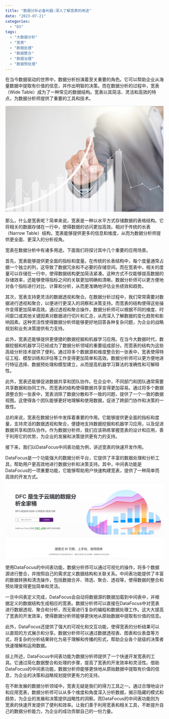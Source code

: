 ```yaml
---
title: "数据分析必备利器:深入了解宽表的用途"
date: "2023-07-21"
categories: 
  - "03"
tags: 
  - "大数据分析"
  - "宽表"
  - "数据处理"
  - "数据整合"
  - "数据治理"
  - "数据预处理"
---
```


在当今数据驱动的世界中，数据分析扮演着至关重要的角色。它可以帮助企业从海量数据中提取有价值的信息，并作出明智的决策。而在数据分析的过程中，宽表（Wide Table）成为了一种常见的数据结构。宽表以其简洁、灵活和高效的特点，为数据分析师提供了重要的工具和技术。

![盈利.png](images/1659518945-png.png)

那么，什么是宽表呢？简单来说，宽表是一种以水平方式存储数据的表格结构。它将相关的数据存储在一行中，使得数据的访问更加高效。相对于传统的长表（Narrow Table）结构，宽表能够提供更多的信息和维度，从而为数据分析师提供更全面、更深入的分析视角。

宽表在数据分析中有诸多用途。下面我们将探讨其中几个重要的应用场景。

首先，宽表能够提供更全面的指标和度量。在传统的长表结构中，每个度量通常占据一个独立的列，这导致了数据冗余和不必要的存储空间。而在宽表中，相关的度量可以存储在一行中，使得数据结构更加简洁紧凑。这种方式不仅能够提高数据的存储效率，还能够使得指标之间的关联更加明确和清晰。数据分析师可以更方便地对各个指标进行对比、计算和分析，从而更准确地评估业务绩效和趋势。

其次，宽表支持更灵活的数据透视和聚合。在数据分析过程中，我们常常需要对数据进行透视和聚合，以便进行更深入的洞察和决策支持。而宽表的结构使得这些操作变得更加简单高效。通过透视和聚合操作，数据分析师可以根据不同的维度、时间窗口或其他关键因素对数据进行切片和汇总，从而深入了解数据的变化趋势和影响因素。这种灵活性使得数据分析师能够更好地回答各种复杂问题，为企业的战略规划和业务决策提供有力支持。

此外，宽表还能够提供更便捷的数据挖掘和机器学习应用。在当今大数据时代，数据挖掘和机器学习已经成为了数据分析领域的重要组成部分。而宽表的结构为这些高级分析技术提供了便利。通过将多个数据源和维度整合到一张表中，宽表使得特征工程、模型训练和评估等工作变得更加简单和高效。数据分析师可以更方便地进行特征选择、数据预处理和模型建立，从而提高机器学习算法的准确性和可解释性。

此外，宽表还能够促进数据共享和团队协作。在企业中，不同部门和团队通常需要共享数据和协同工作。而宽表的结构使得数据共享变得更加容易。通过将多个数据源整合到一张表中，宽表消除了数据分散和不一致的问题，提供了一个一致的数据视图。这使得各个团队能够更好地理解和使用数据，促进了跨部门协作和决策的一致性。

总的来说，宽表在数据分析中发挥着重要的作用。它能够提供更全面的指标和度量，支持灵活的数据透视和聚合，便捷地支持数据挖掘和机器学习应用，以及促进数据共享和团队协作。作为数据分析师，我们应该熟练掌握宽表的设计和应用，善于利用它的优势，为企业的发展和决策提供更有力的支持。

接下来，我们以DataFocus中间表功能为例，讲述宽表的快速开发作用。

DataFocus是一个功能强大的数据分析平台，它提供了丰富的数据处理和分析工具，帮助用户更高效地进行数据分析和决策支持。其中，中间表功能是DataFocus的一项重要功能，它能够帮助用户快速构建宽表，提供了一种简单而高效的开发方式。

![](images/1686616238-%E5%BE%AE%E4%BF%A1%E6%88%AA%E5%9B%BE_20230512142316.png)

使用DataFocus的中间表功能，数据分析师可以通过可视化的操作，将多个数据源进行整合，并按照自己的需求定义数据结构和关联关系。中间表功能提供了丰富的数据转换和清洗操作，包括数据合并、筛选、聚合、透视等，使得数据的整合和预处理变得更加简单和灵活。

一旦中间表定义完成，DataFocus会自动将数据源的数据加载到中间表中，并根据定义的数据结构生成相应的宽表。数据分析师可以直接在DataFocus中对宽表进行数据透视、聚合和分析，而无需进行复杂的编程和数据处理工作。这大大提高了宽表的开发效率，使得数据分析师能够更快地从原始数据中提取有价值的信息。

此外，DataFocus还提供了强大的可视化和交互功能，使得宽表的分析结果可以以直观的方式展示和分享。数据分析师可以通过数据透视表、图表和仪表盘等方式，将复杂的分析结果转化为易于理解和传播的形式，帮助企业各个层级的决策者快速理解和运用数据。

综上所述，DataFocus中间表功能为数据分析师提供了一个快速开发宽表的工具。它通过简化数据整合和处理的步骤，提高了宽表的开发效率和灵活性。借助DataFocus的中间表功能，数据分析师能够更快地从原始数据中提取有价值的信息，为企业的决策和战略规划提供更有力的支持。

在不断发展的数据分析领域中，宽表无疑是我们的得力工具之一。通过合理地设计和应用宽表，数据分析师可以从多个维度和角度深入分析数据，揭示隐藏的模式和趋势，为企业的发展和决策提供战略性的洞察。而DataFocus的中间表功能则为宽表的快速开发提供了便利和效率。让我们善于利用宽表和相关工具，不断提升自己的数据分析能力，为企业的成功贡献自己的一份力量。
